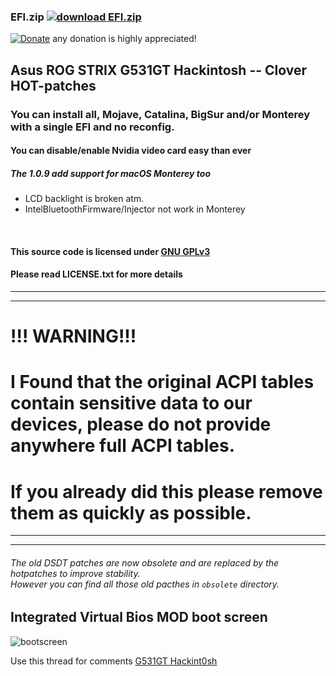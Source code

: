 ### EFI.zip [![download EFI.zip](https://img.shields.io/github/downloads/serdeliuk/hackint0sh/total)](https://github.com/serdeliuk/hackint0sh/releases/download/9/EFI.zip)


[![Donate](https://img.shields.io/badge/Donate-PayPal-green.svg)](https://paypal.me/serdeliuk) any donation is highly appreciated!

## Asus ROG STRIX G531GT Hackintosh -- Clover HOT-patches
### You can install all, Mojave, Catalina, BigSur and/or Monterey with a single EFI and no reconfig.
#### You can disable/enable Nvidia video card easy than ever
##### The 1.0.9 add support for macOS Monterey too
- LCD backlight is broken atm.
- IntelBluetoothFirmware/Injector not work in Monterey
<br>

#### This source code is licensed under [GNU GPLv3](https://www.gnu.org/licenses/gpl-3.0.html#preamble)
#### Please read LICENSE.txt for more details
---
---
# !!! WARNING!!!
# I Found that the original ACPI tables contain sensitive data to our devices, please do not provide anywhere full ACPI tables.
# If you already did this please remove them as quickly as possible.
---
---
###### The old DSDT patches are now obsolete and are replaced by the hotpatches to improve stability. <br> However you can find all those old pacthes in `obsolete` directory.

Integrated Virtual Bios MOD boot screen
---
![bootscreen](https://github.com/serdeliuk/hackint0sh/blob/master/bootmenu.gif)

Use this thread for comments [G531GT Hackint0sh](https://forum.xda-developers.com/t/hackint0sh-g531gt-boot-mojave-catalina-bigsur-and-or-monterey-with-a-single-efi.4604971/)
<br><br>

